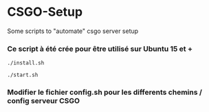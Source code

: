 # CSGO-Setup
Some scripts to "automate" csgo server setup

### Ce script à été crée pour être utilisé sur Ubuntu 15 et +

```shell
./install.sh
```

```shell
./start.sh
```
### Modifier le fichier config.sh pour les differents chemins / config serveur CSGO

